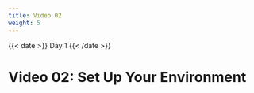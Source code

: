 ```yaml
---
title: Video 02
weight: 5
---
```


{{< date >}} Day 1 {{< /date >}}

# Video 02: Set Up Your Environment

